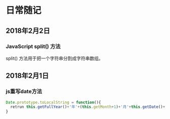 # 日常随记
## 2018年2月2日
### JavaScript split() 方法
split() 方法用于把一个字符串分割成字符串数组。
## 2018年2月1日
### js重写date方法
```javascript
Date.prototype.toLocalString = function(){
  retrun this.getFullYear()+'年'+(this.getMonth+1)+'月'+this.getDate()+'日'+this.getHours()+':'+this.getMinutes()+':'+this.getSeconds()
}

